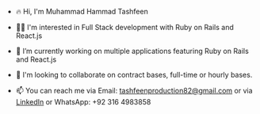 - 🔥 Hi, I'm Muhammad Hammad Tashfeen

- 👨‍💻 I'm interested in Full Stack development with Ruby on Rails and React.js

- 🔭 I’m currently working on multiple applications featuring Ruby on Rails and React.js

- 💞️ I'm looking to collaborate on contract bases, full-time or hourly bases.

- 📫 You can reach me via Email: [tashfeenproduction82@gmail.com](mailto:tashfeenproduction82@gmail.com) or via [LinkedIn](https://www.linkedin.com/in/muhammad-tashfeen-717777180/) or WhatsApp: +92 316 4983858
